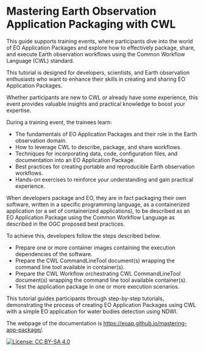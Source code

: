 # Mastering Earth Observation Application Packaging with CWL

This guide supports training events, where participants dive into the world of EO Application Packages and explore how to effectively package, share, and execute Earth observation workflows using the Common Workflow Language (CWL) standard.

This tutorial is designed for developers, scientists, and Earth observation enthusiasts who want to enhance their skills in creating and sharing EO Application Packages. 

Whether participants are new to CWL or already have some experience, this event provides valuable insights and practical knowledge to boost your expertise.

During a training event, the trainees learn:

* The fundamentals of EO Application Packages and their role in the Earth observation domain.
* How to leverage CWL to describe, package, and share workflows.
* Techniques for incorporating data, code, configuration files, and documentation into an EO Application Package.
* Best practices for creating portable and reproducible Earth observation workflows.
* Hands-on exercises to reinforce your understanding and gain practical experience.

When developers package and EO, they are in fact packaging their own software, written in a specific programming language, as a containerized application (or a set of containerized applications), to be described as an EO Application Package using the Common Workflow Language as described in the OGC proposed best practices.

To achieve this, developers follow the steps described below.

* Prepare one or more container images containing the execution dependencies of the software.
* Prepare the CWL CommandLineTool document(s) wrapping the command line tool available in container(s).
* Prepare the CWL Workflow orchestrating CWL CommandLineTool document(s) wrapping the command line tool available container(s).
* Test the application package in one or more execution scenarios.

This tutorial guides participants through step-by-step tutorials, demonstrating the process of creating EO Application Packages using CWL with a simple EO application for water bodies detection using NDWI. 

The webpage of the documentation is https://eoap.github.io/mastering-app-package/. 

[![License: CC BY-SA 4.0](https://img.shields.io/badge/License-CC_BY--SA_4.0-lightgrey.svg)](https://creativecommons.org/licenses/by-sa/4.0/)